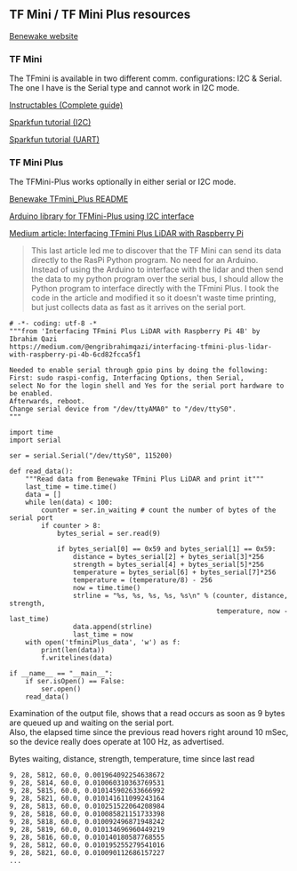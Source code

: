 ## TF Mini / TF Mini Plus resources

[Benewake website](http://en.benewake.com/)

### TF Mini

The TFmini is available in two different comm. configurations: I2C & Serial.
The one I have is the Serial type and cannot work in I2C mode.

[Instructables (Complete guide)](https://www.instructables.com/Benewake-LiDAR-TFmini-Complete-Guide/)

[Sparkfun tutorial (I2C)](https://learn.sparkfun.com/tutorials/tfmini---micro-lidar-module-qwiic-hookup-guide)

[Sparkfun tutorial (UART)](https://learn.sparkfun.com/tutorials/tfmini---micro-lidar-module-hookup-guide)

### TF Mini Plus

The TFMini-Plus works optionally in either serial or I2C mode.

[Benewake TFmini_Plus README](https://github.com/TFmini/TFmini-Plus/blob/master/README.md)

[Arduino library for TFMini-Plus using I2C interface](https://github.com/budryerson/TFMini-Plus-I2C)

[Medium article: Interfacing TFmini Plus LiDAR with Raspberry Pi](https://medium.com/@engribrahimqazi/interfacing-tfmini-plus-lidar-with-raspberry-pi-4b-6cd82fcca5f1)

> This last article led me to discover that the TF Mini can send its data directly to the RasPi Python program. No need for an Arduino.  
Instead of using the Arduino to interface with the lidar and then send the data to my python program over the serial bus, I should allow the Python program to interface directly with the TFmini Plus. I took the code in the article and modified it so it doesn't waste time printing, but just collects data as fast as it arrives on the serial port.

```
# -*- coding: utf-8 -*
"""from 'Interfacing TFmini Plus LiDAR with Raspberry Pi 4B' by Ibrahim Qazi
https://medium.com/@engribrahimqazi/interfacing-tfmini-plus-lidar-with-raspberry-pi-4b-6cd82fcca5f1

Needed to enable serial through gpio pins by doing the following:
First: sudo raspi-config, Interfacing Options, then Serial,
select No for the login shell and Yes for the serial port hardware to be enabled.
Afterwards, reboot.
Change serial device from "/dev/ttyAMA0" to "/dev/ttyS0".
"""

import time
import serial

ser = serial.Serial("/dev/ttyS0", 115200)

def read_data():
    """Read data from Benewake TFmini Plus LiDAR and print it"""
    last_time = time.time()
    data = []
    while len(data) < 100:
        counter = ser.in_waiting # count the number of bytes of the serial port
        if counter > 8:
            bytes_serial = ser.read(9)
            
            if bytes_serial[0] == 0x59 and bytes_serial[1] == 0x59:
                distance = bytes_serial[2] + bytes_serial[3]*256
                strength = bytes_serial[4] + bytes_serial[5]*256
                temperature = bytes_serial[6] + bytes_serial[7]*256
                temperature = (temperature/8) - 256
                now = time.time()
                strline = "%s, %s, %s, %s, %s\n" % (counter, distance, strength,
                                                    temperature, now - last_time)
                data.append(strline)
                last_time = now
    with open('tfminiPlus_data', 'w') as f:
        print(len(data))
        f.writelines(data)

if __name__ == "__main__":
    if ser.isOpen() == False:
        ser.open()
    read_data()
```

Examination of the output file, shows that a read occurs as soon as 9 bytes are queued up and waiting on the serial port.  
Also, the elapsed time since the previous read hovers right around 10 mSec, so the device really does operate at 100 Hz, as advertised. 

Bytes waiting, distance, strength, temperature, time since last read

```
9, 28, 5812, 60.0, 0.001964092254638672
9, 28, 5814, 60.0, 0.010060310363769531
9, 28, 5815, 60.0, 0.010145902633666992
9, 28, 5821, 60.0, 0.010141611099243164
9, 28, 5813, 60.0, 0.010251522064208984
9, 28, 5818, 60.0, 0.010085821151733398
9, 28, 5818, 60.0, 0.010092496871948242
9, 28, 5819, 60.0, 0.010134696960449219
9, 28, 5816, 60.0, 0.010140180587768555
9, 28, 5812, 60.0, 0.010195255279541016
9, 28, 5821, 60.0, 0.010090112686157227
...
```